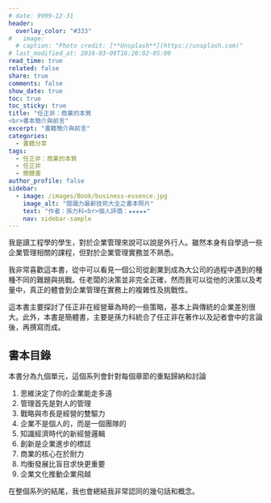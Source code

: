 ```yaml
---
# date: 9999-12-31
header:
  overlay_color: "#333"
#   image: 
  # caption: "Photo credit: [**Unsplash**](https://unsplash.com)"
# last_modified_at: 2016-03-09T16:20:02-05:00
read_time: true
related: false
share: true
comments: false
show_date: true
toc: true
toc_sticky: true
title: "任正非：商業的本質
<br>書本簡介與前言"
excerpt: "書籍簡介與前言"
categories:
  - 書籍分享
tags:
  - 任正非：商業的本質
  - 任正非
  - 簡體書
author_profile: false
sidebar:
  - image: /images/Book/business-essence.jpg
    image_alt: "閱讀力最新技術大全之書本照片"
    text: "作者：孫力科<br>個人評價：★★★★★"
    nav: sidebar-sample
---
```

我是讀工程學的學生，對於企業管理來說可以說是外行人。雖然本身有自學過一些企業管理相關的課程，但對於企業管理實務並不熟悉。

我非常喜歡這本書，從中可以看見一個公司從創業到成為大公司的過程中遇到的種種不同的難題與挑戰。任老闆的決策並非完全正確，然而我可以從他的決策以及考量中，真正的體會到企業管理在實務上的複雜性及挑戰性。

這本書主要探討了任正非在經營華為時的一些策略，基本上與傳統的企業差別很大。此外，本書是簡體書，主要是孫力科統合了任正非在著作以及記者會中的言論後，再撰寫而成。

## 書本目錄
本書分為九個單元，這個系列會針對每個章節的重點歸納和討論

1. 思維決定了你的企業能走多遠
2. 管理首先是對人的管理
3. 戰略與市長是經營的雙驅力
4. 企業不是個人的，而是一個團隊的
5. 知識經濟時代的新經營邏輯
6. 創新是企業進步的標誌
7. 商業的核心在於耐力
8. 均衡發展比盲目求快更重要
9. 企業文化推動企業飛越

在整個系列的結尾，我也會總結我非常認同的幾句話和概念。